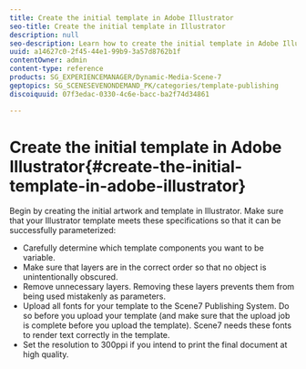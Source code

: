 ```yaml
---
title: Create the initial template in Adobe Illustrator
seo-title: Create the initial template in Illustrator
description: null
seo-description: Learn how to create the initial template in Adobe Illustrator.
uuid: a14627c0-2f45-44e1-99b9-3a57d8762b1f
contentOwner: admin
content-type: reference
products: SG_EXPERIENCEMANAGER/Dynamic-Media-Scene-7
geptopics: SG_SCENESEVENONDEMAND_PK/categories/template-publishing
discoiquuid: 07f3edac-0330-4c6e-bacc-ba2f74d34861

---
```


# Create the initial template in Adobe Illustrator{#create-the-initial-template-in-adobe-illustrator}

Begin by creating the initial artwork and template in Illustrator. Make sure that your Illustrator template meets these specifications so that it can be successfully parameterized:

* Carefully determine which template components you want to be variable.
* Make sure that layers are in the correct order so that no object is unintentionally obscured.
* Remove unnecessary layers. Removing these layers prevents them from being used mistakenly as parameters.
* Upload all fonts for your template to the Scene7 Publishing System. Do so before you upload your template (and make sure that the upload job is complete before you upload the template). Scene7 needs these fonts to render text correctly in the template.
* Set the resolution to 300ppi if you intend to print the final document at high quality.

